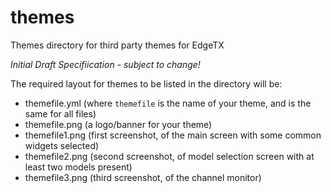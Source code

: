 # themes
Themes directory for third party themes for EdgeTX

*Initial Draft Specifiication - subject to change!*

The required layout for themes to be listed in the directory will be:
- themefile.yml (where `themefile` is the name of your theme, and is the same for all files)
- themefile.png (a logo/banner for your theme)
- themefile1.png (first screenshot, of the main screen with some common widgets selected)
- themefile2.png (second screenshot, of model selection screen with at least two models present)
- themefile3.png (third screenshot, of the channel monitor)
